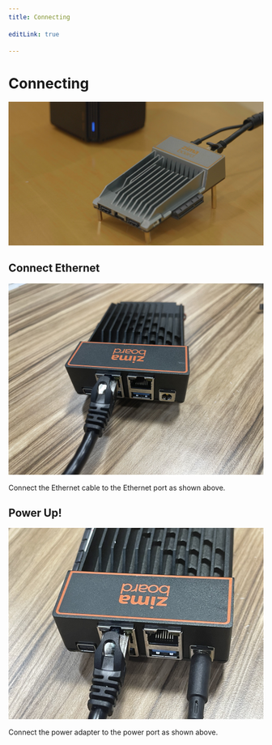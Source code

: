 ```yaml
---
title: Connecting

editLink: true

---
```


# Connecting

![Connected](/images/ZimaBoard/Cowork3.jpeg)

## Connect Ethernet

![EthernetConnected](./images/EthernetConnected.jpg)

Connect the Ethernet cable to the Ethernet port as shown above.

## Power Up!

![PowerConnected](./images/PowerConnected.jpg)

Connect the power adapter to the power port as shown above.